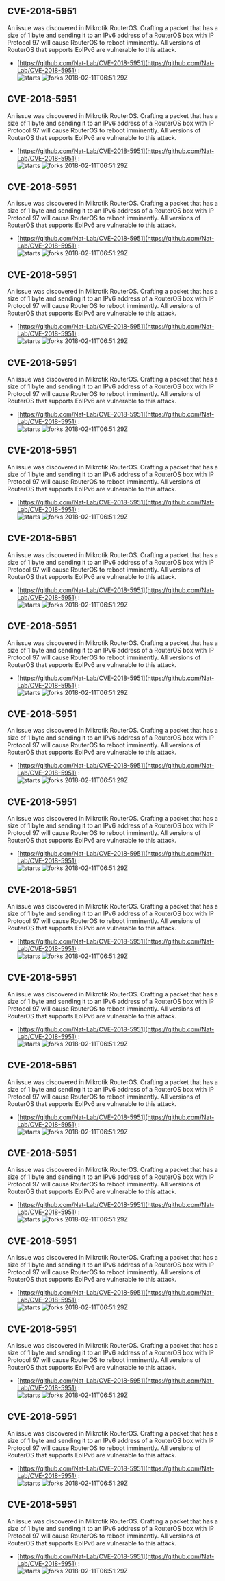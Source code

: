 ## CVE-2018-5951
 An issue was discovered in Mikrotik RouterOS. Crafting a packet that has a size of 1 byte and sending it to an IPv6 address of a RouterOS box with IP Protocol 97 will cause RouterOS to reboot imminently. All versions of RouterOS that supports EoIPv6 are vulnerable to this attack.

- [https://github.com/Nat-Lab/CVE-2018-5951](https://github.com/Nat-Lab/CVE-2018-5951) :  
![starts](https://img.shields.io/github/stars/Nat-Lab/CVE-2018-5951.svg) 
![forks](https://img.shields.io/github/forks/Nat-Lab/CVE-2018-5951.svg) 
2018-02-11T06:51:29Z

## CVE-2018-5951
 An issue was discovered in Mikrotik RouterOS. Crafting a packet that has a size of 1 byte and sending it to an IPv6 address of a RouterOS box with IP Protocol 97 will cause RouterOS to reboot imminently. All versions of RouterOS that supports EoIPv6 are vulnerable to this attack.

- [https://github.com/Nat-Lab/CVE-2018-5951](https://github.com/Nat-Lab/CVE-2018-5951) :  
![starts](https://img.shields.io/github/stars/Nat-Lab/CVE-2018-5951.svg) 
![forks](https://img.shields.io/github/forks/Nat-Lab/CVE-2018-5951.svg) 
2018-02-11T06:51:29Z

## CVE-2018-5951
 An issue was discovered in Mikrotik RouterOS. Crafting a packet that has a size of 1 byte and sending it to an IPv6 address of a RouterOS box with IP Protocol 97 will cause RouterOS to reboot imminently. All versions of RouterOS that supports EoIPv6 are vulnerable to this attack.

- [https://github.com/Nat-Lab/CVE-2018-5951](https://github.com/Nat-Lab/CVE-2018-5951) :  
![starts](https://img.shields.io/github/stars/Nat-Lab/CVE-2018-5951.svg) 
![forks](https://img.shields.io/github/forks/Nat-Lab/CVE-2018-5951.svg) 
2018-02-11T06:51:29Z

## CVE-2018-5951
 An issue was discovered in Mikrotik RouterOS. Crafting a packet that has a size of 1 byte and sending it to an IPv6 address of a RouterOS box with IP Protocol 97 will cause RouterOS to reboot imminently. All versions of RouterOS that supports EoIPv6 are vulnerable to this attack.

- [https://github.com/Nat-Lab/CVE-2018-5951](https://github.com/Nat-Lab/CVE-2018-5951) :  
![starts](https://img.shields.io/github/stars/Nat-Lab/CVE-2018-5951.svg) 
![forks](https://img.shields.io/github/forks/Nat-Lab/CVE-2018-5951.svg) 
2018-02-11T06:51:29Z

## CVE-2018-5951
 An issue was discovered in Mikrotik RouterOS. Crafting a packet that has a size of 1 byte and sending it to an IPv6 address of a RouterOS box with IP Protocol 97 will cause RouterOS to reboot imminently. All versions of RouterOS that supports EoIPv6 are vulnerable to this attack.

- [https://github.com/Nat-Lab/CVE-2018-5951](https://github.com/Nat-Lab/CVE-2018-5951) :  
![starts](https://img.shields.io/github/stars/Nat-Lab/CVE-2018-5951.svg) 
![forks](https://img.shields.io/github/forks/Nat-Lab/CVE-2018-5951.svg) 
2018-02-11T06:51:29Z

## CVE-2018-5951
 An issue was discovered in Mikrotik RouterOS. Crafting a packet that has a size of 1 byte and sending it to an IPv6 address of a RouterOS box with IP Protocol 97 will cause RouterOS to reboot imminently. All versions of RouterOS that supports EoIPv6 are vulnerable to this attack.

- [https://github.com/Nat-Lab/CVE-2018-5951](https://github.com/Nat-Lab/CVE-2018-5951) :  
![starts](https://img.shields.io/github/stars/Nat-Lab/CVE-2018-5951.svg) 
![forks](https://img.shields.io/github/forks/Nat-Lab/CVE-2018-5951.svg) 
2018-02-11T06:51:29Z

## CVE-2018-5951
 An issue was discovered in Mikrotik RouterOS. Crafting a packet that has a size of 1 byte and sending it to an IPv6 address of a RouterOS box with IP Protocol 97 will cause RouterOS to reboot imminently. All versions of RouterOS that supports EoIPv6 are vulnerable to this attack.

- [https://github.com/Nat-Lab/CVE-2018-5951](https://github.com/Nat-Lab/CVE-2018-5951) :  
![starts](https://img.shields.io/github/stars/Nat-Lab/CVE-2018-5951.svg) 
![forks](https://img.shields.io/github/forks/Nat-Lab/CVE-2018-5951.svg) 
2018-02-11T06:51:29Z

## CVE-2018-5951
 An issue was discovered in Mikrotik RouterOS. Crafting a packet that has a size of 1 byte and sending it to an IPv6 address of a RouterOS box with IP Protocol 97 will cause RouterOS to reboot imminently. All versions of RouterOS that supports EoIPv6 are vulnerable to this attack.

- [https://github.com/Nat-Lab/CVE-2018-5951](https://github.com/Nat-Lab/CVE-2018-5951) :  
![starts](https://img.shields.io/github/stars/Nat-Lab/CVE-2018-5951.svg) 
![forks](https://img.shields.io/github/forks/Nat-Lab/CVE-2018-5951.svg) 
2018-02-11T06:51:29Z

## CVE-2018-5951
 An issue was discovered in Mikrotik RouterOS. Crafting a packet that has a size of 1 byte and sending it to an IPv6 address of a RouterOS box with IP Protocol 97 will cause RouterOS to reboot imminently. All versions of RouterOS that supports EoIPv6 are vulnerable to this attack.

- [https://github.com/Nat-Lab/CVE-2018-5951](https://github.com/Nat-Lab/CVE-2018-5951) :  
![starts](https://img.shields.io/github/stars/Nat-Lab/CVE-2018-5951.svg) 
![forks](https://img.shields.io/github/forks/Nat-Lab/CVE-2018-5951.svg) 
2018-02-11T06:51:29Z

## CVE-2018-5951
 An issue was discovered in Mikrotik RouterOS. Crafting a packet that has a size of 1 byte and sending it to an IPv6 address of a RouterOS box with IP Protocol 97 will cause RouterOS to reboot imminently. All versions of RouterOS that supports EoIPv6 are vulnerable to this attack.

- [https://github.com/Nat-Lab/CVE-2018-5951](https://github.com/Nat-Lab/CVE-2018-5951) :  
![starts](https://img.shields.io/github/stars/Nat-Lab/CVE-2018-5951.svg) 
![forks](https://img.shields.io/github/forks/Nat-Lab/CVE-2018-5951.svg) 
2018-02-11T06:51:29Z

## CVE-2018-5951
 An issue was discovered in Mikrotik RouterOS. Crafting a packet that has a size of 1 byte and sending it to an IPv6 address of a RouterOS box with IP Protocol 97 will cause RouterOS to reboot imminently. All versions of RouterOS that supports EoIPv6 are vulnerable to this attack.

- [https://github.com/Nat-Lab/CVE-2018-5951](https://github.com/Nat-Lab/CVE-2018-5951) :  
![starts](https://img.shields.io/github/stars/Nat-Lab/CVE-2018-5951.svg) 
![forks](https://img.shields.io/github/forks/Nat-Lab/CVE-2018-5951.svg) 
2018-02-11T06:51:29Z

## CVE-2018-5951
 An issue was discovered in Mikrotik RouterOS. Crafting a packet that has a size of 1 byte and sending it to an IPv6 address of a RouterOS box with IP Protocol 97 will cause RouterOS to reboot imminently. All versions of RouterOS that supports EoIPv6 are vulnerable to this attack.

- [https://github.com/Nat-Lab/CVE-2018-5951](https://github.com/Nat-Lab/CVE-2018-5951) :  
![starts](https://img.shields.io/github/stars/Nat-Lab/CVE-2018-5951.svg) 
![forks](https://img.shields.io/github/forks/Nat-Lab/CVE-2018-5951.svg) 
2018-02-11T06:51:29Z

## CVE-2018-5951
 An issue was discovered in Mikrotik RouterOS. Crafting a packet that has a size of 1 byte and sending it to an IPv6 address of a RouterOS box with IP Protocol 97 will cause RouterOS to reboot imminently. All versions of RouterOS that supports EoIPv6 are vulnerable to this attack.

- [https://github.com/Nat-Lab/CVE-2018-5951](https://github.com/Nat-Lab/CVE-2018-5951) :  
![starts](https://img.shields.io/github/stars/Nat-Lab/CVE-2018-5951.svg) 
![forks](https://img.shields.io/github/forks/Nat-Lab/CVE-2018-5951.svg) 
2018-02-11T06:51:29Z

## CVE-2018-5951
 An issue was discovered in Mikrotik RouterOS. Crafting a packet that has a size of 1 byte and sending it to an IPv6 address of a RouterOS box with IP Protocol 97 will cause RouterOS to reboot imminently. All versions of RouterOS that supports EoIPv6 are vulnerable to this attack.

- [https://github.com/Nat-Lab/CVE-2018-5951](https://github.com/Nat-Lab/CVE-2018-5951) :  
![starts](https://img.shields.io/github/stars/Nat-Lab/CVE-2018-5951.svg) 
![forks](https://img.shields.io/github/forks/Nat-Lab/CVE-2018-5951.svg) 
2018-02-11T06:51:29Z

## CVE-2018-5951
 An issue was discovered in Mikrotik RouterOS. Crafting a packet that has a size of 1 byte and sending it to an IPv6 address of a RouterOS box with IP Protocol 97 will cause RouterOS to reboot imminently. All versions of RouterOS that supports EoIPv6 are vulnerable to this attack.

- [https://github.com/Nat-Lab/CVE-2018-5951](https://github.com/Nat-Lab/CVE-2018-5951) :  
![starts](https://img.shields.io/github/stars/Nat-Lab/CVE-2018-5951.svg) 
![forks](https://img.shields.io/github/forks/Nat-Lab/CVE-2018-5951.svg) 
2018-02-11T06:51:29Z

## CVE-2018-5951
 An issue was discovered in Mikrotik RouterOS. Crafting a packet that has a size of 1 byte and sending it to an IPv6 address of a RouterOS box with IP Protocol 97 will cause RouterOS to reboot imminently. All versions of RouterOS that supports EoIPv6 are vulnerable to this attack.

- [https://github.com/Nat-Lab/CVE-2018-5951](https://github.com/Nat-Lab/CVE-2018-5951) :  
![starts](https://img.shields.io/github/stars/Nat-Lab/CVE-2018-5951.svg) 
![forks](https://img.shields.io/github/forks/Nat-Lab/CVE-2018-5951.svg) 
2018-02-11T06:51:29Z

## CVE-2018-5951
 An issue was discovered in Mikrotik RouterOS. Crafting a packet that has a size of 1 byte and sending it to an IPv6 address of a RouterOS box with IP Protocol 97 will cause RouterOS to reboot imminently. All versions of RouterOS that supports EoIPv6 are vulnerable to this attack.

- [https://github.com/Nat-Lab/CVE-2018-5951](https://github.com/Nat-Lab/CVE-2018-5951) :  
![starts](https://img.shields.io/github/stars/Nat-Lab/CVE-2018-5951.svg) 
![forks](https://img.shields.io/github/forks/Nat-Lab/CVE-2018-5951.svg) 
2018-02-11T06:51:29Z

## CVE-2018-5951
 An issue was discovered in Mikrotik RouterOS. Crafting a packet that has a size of 1 byte and sending it to an IPv6 address of a RouterOS box with IP Protocol 97 will cause RouterOS to reboot imminently. All versions of RouterOS that supports EoIPv6 are vulnerable to this attack.

- [https://github.com/Nat-Lab/CVE-2018-5951](https://github.com/Nat-Lab/CVE-2018-5951) :  
![starts](https://img.shields.io/github/stars/Nat-Lab/CVE-2018-5951.svg) 
![forks](https://img.shields.io/github/forks/Nat-Lab/CVE-2018-5951.svg) 
2018-02-11T06:51:29Z

